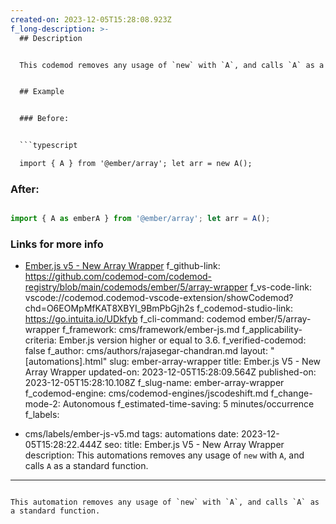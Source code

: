 ```yaml
---
created-on: 2023-12-05T15:28:08.923Z
f_long-description: >-
  ## Description


  This codemod removes any usage of `new` with `A`, and calls `A` as a standard function.


  ## Example


  ### Before:


  ```typescript

  import { A } from '@ember/array'; let arr = new A(); 

  ```


  ### After:


  ```typescript

  import { A as emberA } from '@ember/array'; let arr = A(); 

  ```


  ### Links for more info


  * [Ember.js v5 - New Array Wrapper](https://deprecations.emberjs.com/v3.x/#toc_array-new-array-wrapper)
f_github-link: https://github.com/codemod-com/codemod-registry/blob/main/codemods/ember/5/array-wrapper
f_vs-code-link: vscode://codemod.codemod-vscode-extension/showCodemod?chd=O6EOMpMfKAT8XBYI_9BmPbGjh2s
f_codemod-studio-link: https://go.intuita.io/UDkfyb
f_cli-command: codemod ember/5/array-wrapper
f_framework: cms/framework/ember-js.md
f_applicability-criteria: Ember.js version higher or equal to 3.6.
f_verified-codemod: false
f_author: cms/authors/rajasegar-chandran.md
layout: "[automations].html"
slug: ember-array-wrapper
title: Ember.js V5 - New Array Wrapper
updated-on: 2023-12-05T15:28:09.564Z
published-on: 2023-12-05T15:28:10.108Z
f_slug-name: ember-array-wrapper
f_codemod-engine: cms/codemod-engines/jscodeshift.md
f_change-mode-2: Autonomous
f_estimated-time-saving: 5 minutes/occurrence
f_labels:
  - cms/labels/ember-js-v5.md
tags: automations
date: 2023-12-05T15:28:22.444Z
seo:
  title: Ember.js V5 - New Array Wrapper
  description: This automations removes any usage of `new` with `A`, and calls `A`
    as a standard function.
---
```

This automation removes any usage of `new` with `A`, and calls `A` as a standard function.